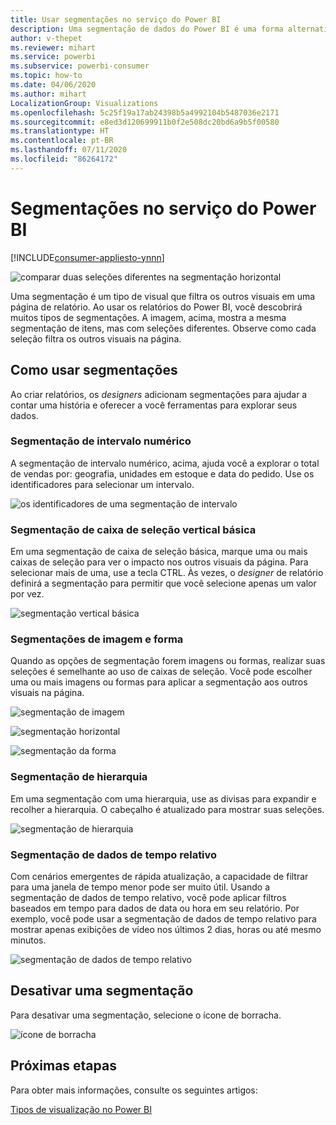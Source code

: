 ```yaml
---
title: Usar segmentações no serviço do Power BI
description: Uma segmentação de dados do Power BI é uma forma alternativa de filtragem que restringe a parte do conjunto de dados mostrada em outras visualizações em um relatório.
author: v-thepet
ms.reviewer: mihart
ms.service: powerbi
ms.subservice: powerbi-consumer
ms.topic: how-to
ms.date: 04/06/2020
ms.author: mihart
LocalizationGroup: Visualizations
ms.openlocfilehash: 5c25f19a17ab24398b5a4992104b5487036e2171
ms.sourcegitcommit: e8ed3d120699911b0f2e508dc20bd6a9b5f00580
ms.translationtype: HT
ms.contentlocale: pt-BR
ms.lasthandoff: 07/11/2020
ms.locfileid: "86264172"
---
```

# <a name="slicers-in-the-power-bi-service"></a>Segmentações no serviço do Power BI

[!INCLUDE[consumer-appliesto-ynnn](../includes/consumer-appliesto-yynn.md)]

![comparar duas seleções diferentes na segmentação horizontal](media/end-user-slicer/power-bi-slider.png)

Uma segmentação é um tipo de visual que filtra os outros visuais em uma página de relatório. Ao usar os relatórios do Power BI, você descobrirá muitos tipos de segmentações. A imagem, acima, mostra a mesma segmentação de itens, mas com seleções diferentes. Observe como cada seleção filtra os outros visuais na página.  


## <a name="how-to-use-slicers"></a>Como usar segmentações
Ao criar relatórios, os *designers* adicionam segmentações para ajudar a contar uma história e oferecer a você ferramentas para explorar seus dados.

### <a name="numeric-range-slicer"></a>Segmentação de intervalo numérico
 A segmentação de intervalo numérico, acima, ajuda você a explorar o total de vendas por: geografia, unidades em estoque e data do pedido. Use os identificadores para selecionar um intervalo. 

![os identificadores de uma segmentação de intervalo](media/end-user-slicer/power-bi-handles.png)

### <a name="basic-vertical-checkbox-slicer"></a>Segmentação de caixa de seleção vertical básica

Em uma segmentação de caixa de seleção básica, marque uma ou mais caixas de seleção para ver o impacto nos outros visuais da página. Para selecionar mais de uma, use a tecla CTRL. Às vezes, o *designer* de relatório definirá a segmentação para permitir que você selecione apenas um valor por vez. 

![segmentação vertical básica](media/end-user-slicer/power-bi-basic.png)

### <a name="image-and-shape-slicers"></a>Segmentações de imagem e forma
Quando as opções de segmentação forem imagens ou formas, realizar suas seleções é semelhante ao uso de caixas de seleção. Você pode escolher uma ou mais imagens ou formas para aplicar a segmentação aos outros visuais na página. 

![segmentação de imagem](media/end-user-slicer/power-bi-image.png)    

![segmentação horizontal](media/end-user-slicer/power-bi-horizontal.png)    

![segmentação da forma](media/end-user-slicer/power-bi-boxes.png)

### <a name="hierarchy-slicer"></a>Segmentação de hierarquia

Em uma segmentação com uma hierarquia, use as divisas para expandir e recolher a hierarquia. O cabeçalho é atualizado para mostrar suas seleções.

![segmentação de hierarquia](media/end-user-slicer/power-bi-hierarchy.png)

### <a name="relative-time-slicer"></a>Segmentação de dados de tempo relativo
Com cenários emergentes de rápida atualização, a capacidade de filtrar para uma janela de tempo menor pode ser muito útil.
Usando a segmentação de dados de tempo relativo, você pode aplicar filtros baseados em tempo para dados de data ou hora em seu relatório. Por exemplo, você pode usar a segmentação de dados de tempo relativo para mostrar apenas exibições de vídeo nos últimos 2 dias, horas ou até mesmo minutos. 

![segmentação de dados de tempo relativo](media/end-user-slicer/power-bi-relative-time.png)

## <a name="deactivate-a-slicer"></a>Desativar uma segmentação
Para desativar uma segmentação, selecione o ícone de borracha.

![ícone de borracha](media/end-user-slicer/power-bi-eraser.png)

## <a name="next-steps"></a>Próximas etapas
Para obter mais informações, consulte os seguintes artigos:

[Tipos de visualização no Power BI](end-user-visualizations.md)

